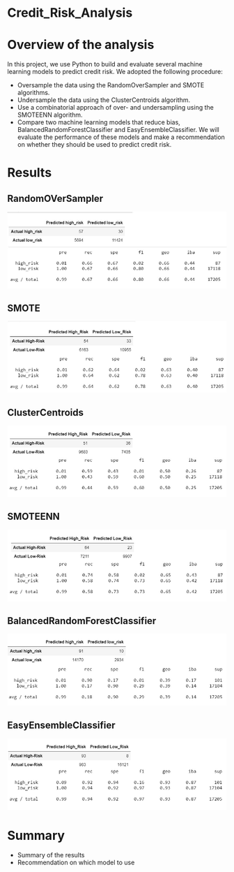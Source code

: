 # Credit_Risk_Analysis
# Overview of the analysis
In this project, we use Python to build and evaluate several machine learning models to predict credit risk.
We adopted the following procedure:
- Oversample the data using the RandomOverSampler and SMOTE algorithms.
- Undersample the data using the ClusterCentroids algorithm.
- Use a combinatorial approach of over- and undersampling using the SMOTEENN algorithm.
- Compare two machine learning models that reduce bias, BalancedRandomForestClassifier and EasyEnsembleClassifier.
We will evaluate the performance of these models and make a recommendation on whether they should be used to predict credit risk.

# Results
## RandomOVerSampler
![RandomOVerSampler](https://github.com/arelysrsd87/Credit_Risk_Analysis/blob/main/Images/NaiveRandomOversampling.jpg)
## SMOTE
![SMOTE](https://github.com/arelysrsd87/Credit_Risk_Analysis/blob/main/Images/SMOTE.jpg)
## ClusterCentroids
![ClusterCentroids](https://github.com/arelysrsd87/Credit_Risk_Analysis/blob/main/Images/ClustersCentroids.jpg)
## SMOTEENN
![SMOTEENN](https://github.com/arelysrsd87/Credit_Risk_Analysis/blob/main/Images/SMOTEENN.jpg)
## BalancedRandomForestClassifier
![BalancedRandomForestClassifier](https://github.com/arelysrsd87/Credit_Risk_Analysis/blob/main/Images/BalancedRandomForestClassifier.jpg)
## EasyEnsembleClassifier
![EasyEnsembleClassifier](https://github.com/arelysrsd87/Credit_Risk_Analysis/blob/main/Images/EasyEnsembleClassifier.jpg)
# Summary
- Summary of the results
- Recommendation on which model to use